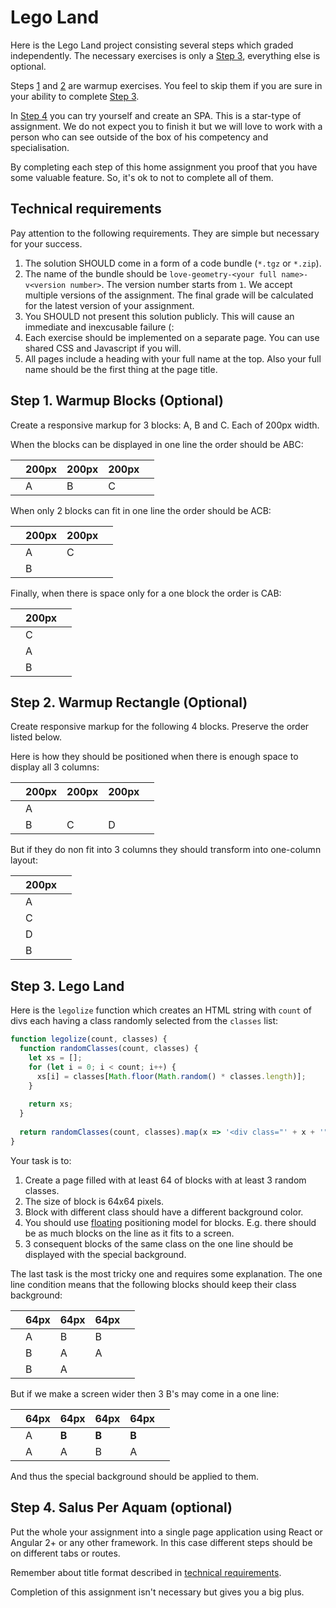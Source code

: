 Lego Land
=========

Here is the Lego Land project consisting several steps which graded independently. The necessary exercises is only a
[Step 3](#step-3-lego-land), everything else is optional.

Steps [1](#step-1-warmup-blocks-optional) and [2](#step-2-warmup-rectangle-optional) are warmup exercises. You feel to
skip them if you are sure in your ability to complete [Step 3](#step-3-lego-land).

In [Step 4](#step-4-salus-per-aquam-optional) you can try yourself and create an SPA. This is a star-type of assignment.
We do not expect you to finish it but we will love to work with a person who can see outside of the box of his
competency and specialisation.

By completing each step of this home assignment you proof that you have some valuable feature. So, it's ok to not to
complete all of them.

Technical requirements
----------------------

Pay attention to the following requirements. They are simple but necessary for your success.

1. The solution SHOULD come in a form of a code bundle (`*.tgz` or `*.zip`).
1. The name of the bundle should be `love-geometry-<your full name>-v<version number>`. The version number starts from
   `1`. We accept multiple versions of the assignment. The final grade will be calculated for the latest version of your
   assignment.
1. You SHOULD not present this solution publicly. This will cause an immediate and inexcusable failure (:
1. Each exercise should be implemented on a separate page. You can use shared CSS and Javascript if you will.
1. All pages include a heading with your full name at the top. Also your full name should be the first thing at the page
title.

Step 1. Warmup Blocks (Optional)
--------------------------------

Create a responsive markup for 3 blocks: A, B and C. Each of 200px width.

When the blocks can be displayed in one line the order should be ABC:

|     |   200px  |   200px  |   200px  |     |
|-----|----------|----------|----------|-----|
|     |     A    |     B    |     C    |     |

When only 2 blocks can fit in one line the order should be ACB:

|     |   200px  |   200px  |     |
|-----|----------|----------|-----|
|     |     A    |     C    |     |
|     |     B    |          |     |

Finally, when there is space only for a one block the order is CAB:

|     |   200px  |     |
|-----|----------|-----|
|     |     C    |     |
|     |     A    |     |
|     |     B    |     |

Step 2. Warmup Rectangle (Optional)
-----------------------------------

Create responsive markup for the following 4 blocks. Preserve the order listed below.

Here is how they should be positioned when there is enough space to display all 3 columns: 

|     |   200px  |   200px  |   200px  |     |
|-----|----------|----------|----------|-----|
|     |     A    |          |          |     |
|     |     B    |     C    |     D    |     |

But if they do non fit into 3 columns they should transform into one-column layout:

|     |   200px  |     |
|-----|----------|-----|
|     |     A    |     |
|     |     C    |     |
|     |     D    |     |
|     |     B    |     |

Step 3. Lego Land
-----------------

Here is the `legolize` function which creates an HTML string with `count` of divs each having a class randomly selected
from the `classes` list:

```javascript 1.8
function legolize(count, classes) {
  function randomClasses(count, classes) {
    let xs = [];
    for (let i = 0; i < count; i++) {
      xs[i] = classes[Math.floor(Math.random() * classes.length)];
    }
    
    return xs;
  }
  
  return randomClasses(count, classes).map(x => '<div class="' + x + '">&nbsp;</div>');
}
```

Your task is to:

1. Create a page filled with at least 64 of blocks with at least 3 random classes.
1. The size of block is 64x64 pixels.
1. Block with different class should have a different background color.
1. You should use [floating](https://www.w3schools.com/cssref/pr_class_float.asp) positioning model for blocks. E.g.
   there should be as much blocks on the line as it fits to a screen. 
1. 3 consequent blocks of the same class on the one line should be displayed with the special background.

The last task is the most tricky one and requires some explanation. The one line condition means that the following
blocks should keep their class background:

|     |   64px   |    64px  |    64px  |     |
|-----|----------|----------|----------|-----|
|     |     A    |     B    |     B    |     |
|     |     B    |     A    |     A    |     |
|     |     B    |     A    |          |     |

But if we make a screen wider then 3 B's may come in a one line:

|     |   64px   |    64px  |    64px  |    64px  |     |
|-----|----------|----------|----------|----------|-----|
|     |     A    |   **B**  |   **B**  |   **B**  |     |
|     |     A    |     A    |     B    |     A    |     |

And thus the special background should be applied to them.

Step 4. Salus Per Aquam (optional)
----------------------------------

Put the whole your assignment into a single page application using React or Angular 2+ or any other framework. In this
case different steps should be on different tabs or routes.

Remember about title format described in [technical requirements](#technical-requirements).

Completion of this assignment isn't necessary but gives you a big plus.